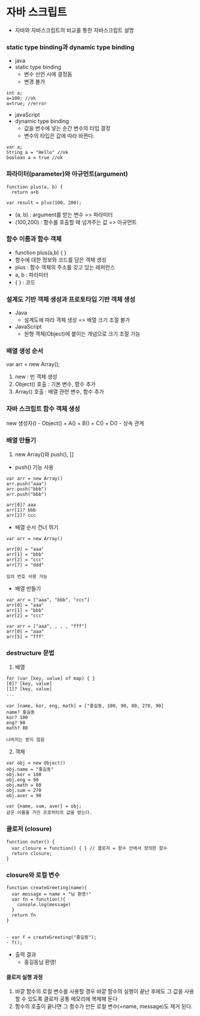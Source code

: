 # 자바 스크립트

  - 자바와 자바스크립트의 비교를 통한 자바스크립트 설명

### static type binding과 dynamic type binding

  - java
  - static type binding
    - 변수 선언 시에 결정돔
    - 변경 불가
  ```
  int a; 
  a=100; //ok
  a=true; //error
  ```
  
  - javaScript
  - dynamic type binding
    - 값을 변수에 넣는 순간 변수의 타입 결정
    - 변수의 타입은 값에 따라 바뀐다. 
  ```
  var a; 
  String a = "Hello" //ok
  boolean a = true //ok
  ```
  
### 파라미터(parameter)와 아규먼트(argument)

```
function plus(a, b) {
  return a+b

var result = plus(100, 200);
```

 - (a, b) : argument를 받는 변수 => 파라미터
 - (100,200) : 함수를 호출할 때 넘겨주는 값 => 아규먼트


### 함수 이름과 함수 객체

- function plus(a,b) { }
- 함수에 대한 정보와 코드를 담은 객체 생성
- plus : 함수 객체의 주소를 갖고 있는 레퍼런스
- a, b : 파라미터
- { } : 코드

### 설계도 기반 객체 생성과 프로토타입 기반 객체 생성

  - Java
    - 설계도에 따라 객체 생성 => 배열 크기 조절 불가
  - JavaScript
    - 원형 객체(Object)에 붙이는 개념으로 크기 조절 가능 

### 배열 생성 순서

var arr = new Array();

  1. new : 빈 객체 생성
  2. Object() 호출 : 기본 변수, 함수 추가
  3. Array() 호출 : 배열 관련 변수, 함수 추가


### 자바 스크립트 함수 객체 생성

  new 생성자()
    - Object() + A() + B() + C() + D()
    - 상속 관계
    
  
### 배열 만들기

1. new Array()와 push(), []

- push() 기능 사용
```
var arr = new Array()
arr.push("aaa")
arr.push("bbb")
arr.push("bbb")

arr[0]? aaa
arr[1]? bbb
arr[2]? ccc
```

- 배열 순서 건너 뛰기
```
var arr = new Array()

arr[0] = "aaa"
arr[1] = "bbb"
arr[2] = "ccc"
arr[7] = "ddd"

임의 번호 사용 가능
```

- 배열 만들기

```
var arr = ["aaa", "bbb", "ccc"]
arr[0] = "aaa"
arr[1] = "bbb"
arr[2] = "ccc"

var arr = ["aaa", , , , "fff"]
arr[0] = "aaa"
arr[5] = "fff"
```

### destructure 문법

1. 배열
```
for (var [key, value] of map) { }
[0]? [key, value]
[1]? [key, value]
...

var [name, kor, eng, math] = ["홍길동, 100, 90, 80, 270, 90]
name? 홍길동
kor? 100
eng? 90
math? 80

나머지는 받지 않음
```

2. 객체

```
var obj = new Object()
obj.name = "홍길동"
obj.kor = 100
obj.eng = 90
obj.math = 80
obj.sum = 270
obj.aver = 90

var {name, sum, aver} = obj;
같은 이름을 가진 프로퍼티의 값을 받는다. 
```

### 클로저 (closure)

```
function outer() {
  var closure = function() { } // 클로저 = 함수 안에서 정의한 함수
  return closure;
}
```

### closure와 로컬 변수

```
function createGreeting(name){
  var message = name + "님 환영!"
  var fn = function(){
    console.log(message)
  }
  return fn
}


- var f = createGreeting("홍길동");
- f();
```

- 출력 결과
  - 홍길동님 환영! 

#### 클로저 실행 과정
  1. 바깥 함수의 로컬 변수를 사용할 경우 바깥 함수의 실행이 끝난 후에도 그 값을 사용할 수 있도록 클로저 공통 메모리에 복제해 둔다
  2. 함수의 호출이 끝나면 그 함수가 만든 로컬 변수(=name, message)도 제거 된다.
  
